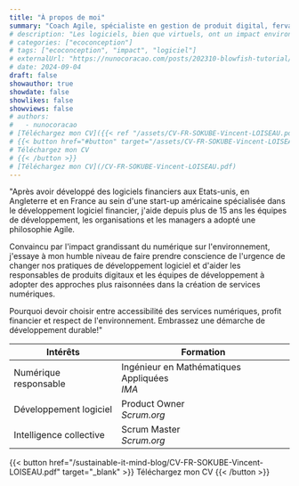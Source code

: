```yaml
---
title: "À propos de moi"
summary: "Coach Agile, spécialiste en gestion de produit digital, fervant défenseur du développement durable."
# description: "Les logiciels, bien que virtuels, ont un impact environnemental bien réel. La prolifération des obésiciels alourdit l'empreinte carbone du numérique. L'écoconception logicielle est la clé pour un avenir plus durable."
# categories: ["ecoconception"]
# tags: ["ecoconception", "impact", "logiciel"]
# externalUrl: "https://nunocoracao.com/posts/202310-blowfish-tutorial/"
# date: 2024-09-04
draft: false
showauthor: true
showdate: false
showlikes: false
showviews: false
# authors:
#   - nunocoracao
# [Téléchargez mon CV]({{< ref "/assets/CV-FR-SOKUBE-Vincent-LOISEAU.pdf" >}})
# {{< button href="#button" target="/assets/CV-FR-SOKUBE-Vincent-LOISEAU.pdf" >}}
# Téléchargez mon CV
# {{< /button >}}
# [Téléchargez mon CV](/CV-FR-SOKUBE-Vincent-LOISEAU.pdf)
---
```


"Après avoir développé des logiciels financiers aux Etats-unis, en Angleterre et en France au sein d'une start-up américaine spécialisée dans le développement logiciel financier, j'aide depuis plus de 15 ans les équipes de développement, les organisations et les managers a adopté une philosophie Agile. 

Convaincu par l'impact grandissant du numérique sur l'environnement, j'essaye à mon humble niveau de faire prendre conscience de l'urgence de changer nos pratiques de développement logiciel et d'aider les responsables de produits digitaux et les équipes de développement à adopter des approches plus raisonnées dans la création de services numériques.

Pourquoi devoir choisir entre accessibilité des services numériques, profit financier et respect de l'environnement. Embrassez une démarche de développement durable!"

| Intérêts | Formation |
|----------|-----------|
| Numérique responsable | Ingénieur en Mathématiques Appliquées <br>_IMA_ |
| Développement logiciel | Product Owner <br>_Scrum.org_ |
| Intelligence collective | Scrum Master <br>_Scrum.org_ |

{{< button href="/sustainable-it-mind-blog/CV-FR-SOKUBE-Vincent-LOISEAU.pdf" target="_blank" >}}
Téléchargez mon CV
{{< /button >}}


